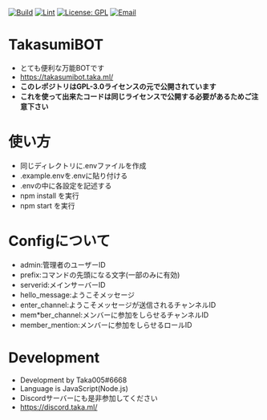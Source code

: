 [![Build](https://github.com/Taka005/TakasumiBOT/actions/workflows/build.yml/badge.svg?branch=main)](https://github.com/Taka005/TakasumiBOT/actions/workflows/build.yml)
[![Lint](https://github.com/Taka005/TakasumiBOT/actions/workflows/lint.yml/badge.svg?branch=main)](https://github.com/Taka005/TakasumiBOT/actions/workflows/lint.yml)
[![License: GPL](https://img.shields.io/badge/License-GPL-yellow.svg)](https://opensource.org/licenses/GPL-3.0)
[![Email](https://img.shields.io/badge/email-takasumibot@gmail.com-blue.svg?style=flat)](mailto:takasumibot@gmail.com)
# TakasumiBOT
- とても便利な万能BOTです
- https://takasumibot.taka.ml/
- **このレポジトリはGPL-3.0ライセンスの元で公開されています**
- **これを使って出来たコードは同じライセンスで公開する必要があるためご注意下さい**
# 使い方
- 同じディレクトリに.envファイルを作成
- .example.envを.envに貼り付ける
- .envの中に各設定を記述する
- npm install を実行
- npm start を実行
# Configについて
- admin:管理者のユーザーID
- prefix:コマンドの先頭になる文字(一部のみに有効)
- serverid:メインサーバーID
- hello_message:ようこそメッセージ
- enter_channel:ようこそメッセージが送信されるチャンネルID
- mem*ber_channel:メンバーに参加をしらせるチャンネルID
- member_mention:メンバーに参加をしらせるロールID
# Development
- Development by Taka005#6668
- Language is JavaScript(Node.js)
- Discordサーバーにも是非参加してください
- https://discord.taka.ml/
